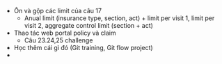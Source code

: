 
+ Ôn và gộp các limit của câu 17
	+ Anual limit (insurance type, section, act) + limit per visit 1, limit per visit 2, aggregate control limit (section + act)
+ Thao tác web portal policy và claim
	+ Câu 23.24,25 challenge
+ Học thêm cái gì đó (Git training, Git flow project)
+ 